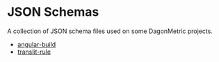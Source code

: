 # JSON Schemas

A collection of JSON schema files used on some DagonMetric projects.

* [angular-build](docs/angular-build/schema.json)
* [translit-rule](docs/translit-rule/schema.json)